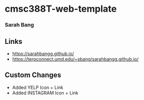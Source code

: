 # cmsc388T-web-template
### Sarah Bang

## Links
- https://sarahbangg.github.io/
- https://terpconnect.umd.edu/~sbang/sarahbangg.github.io/

## Custom Changes
- Added YELP Icon + Link
- Added INSTAGRAM Icon + Link
